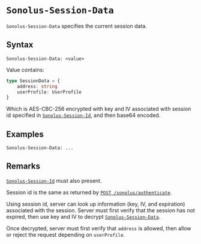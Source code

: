 # `Sonolus-Session-Data`

`Sonolus-Session-Data` specifies the current session data.

## Syntax

```http
Sonolus-Session-Data: <value>
```

Value contains:

```ts
type SessionData = {
    address: string
    userProfile: UserProfile
}
```

Which is AES-CBC-256 encrypted with key and IV associated with session id specified in [`Sonolus-Session-Id`](./sonolus-session-id.md), and then base64 encoded.

## Examples

```http
Sonolus-Session-Data: ...
```

## Remarks

[`Sonolus-Session-Id`](./sonolus-session-id.md) must also present.

Session id is the same as returned by [`POST /sonolus/authenticate`](../endpoints/post-sonolus-authenticate.md).

Using session id, server can look up information (key, IV, and expiration) associated with the session. Server must first verify that the session has not expired, then use key and IV to decrypt [`Sonolus-Session-Data`](./sonolus-session-data.md).

Once decrypted, server must first verify that `address` is allowed, then allow or reject the request depending on `userProfile`.
